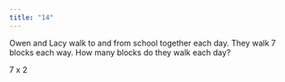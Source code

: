 ```yaml
---
title: "14"
---
```

Owen and Lacy walk to and from school together each day. They walk 7 blocks each way. How many blocks do they walk each day?

7 x 2

